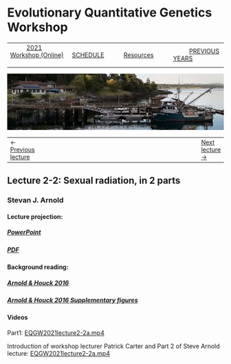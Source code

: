 
# Evolutionary Quantitative Genetics Workshop #

|        |        |        |    |
|--------|---------------------------------------------|--------------------|------------------------------------------|
| &nbsp;&nbsp;&nbsp;&nbsp;&nbsp;&nbsp;&nbsp;&nbsp;&nbsp; [2021 Workshop (Online)](/index.html) &nbsp;&nbsp;&nbsp;&nbsp;&nbsp;&nbsp;&nbsp;&nbsp;&nbsp; | &nbsp;&nbsp;&nbsp;&nbsp;&nbsp;&nbsp;&nbsp;&nbsp;&nbsp;&nbsp;&nbsp;&nbsp; [SCHEDULE](schedule.html) &nbsp;&nbsp;&nbsp;&nbsp;&nbsp;&nbsp;&nbsp;&nbsp;&nbsp; | &nbsp;&nbsp;&nbsp;&nbsp;&nbsp;&nbsp;&nbsp;&nbsp;&nbsp;&nbsp;&nbsp;&nbsp; [Resources](resources.html) &nbsp;&nbsp;&nbsp;&nbsp;&nbsp;&nbsp;&nbsp;&nbsp;&nbsp; | &nbsp;&nbsp;&nbsp;&nbsp;&nbsp;&nbsp;&nbsp;&nbsp;&nbsp; [PREVIOUS YEARS](previous.html) &nbsp;&nbsp;&nbsp;&nbsp;&nbsp;&nbsp; |


<div align="left">
<img src="/media/FHLimage2018b.jpg" alt="FHL waterfront in 2018">
</div>

<table><tr><td>&larr; <a href="lecture2-1.html">Previous lecture</a></td><td width="665">&nbsp;</td><td> <a href="lecture2-3.html">Next lecture &rarr;</a></td></tr></table>

  

## Lecture 2-2: Sexual radiation, in 2 parts ##

### Stevan J. Arnold ###
  
#### Lecture projection: ####

##### [PowerPoint](https://drive.google.com/file/d/1_kL5vgO3mOvwhv-Le-eykha6CqT6e3R8/view?usp=sharing) #####
##### [PDF](https://drive.google.com/file/d/18zf351TVUHY5MjGV3SXt_QjHCpSn0z64/view?usp=sharing) #####

#### Background reading: ####

##### [Arnold & Houck 2016](https://drive.google.com/file/d/1y7d4Sf4qQK-FLzEKnVlS-j0tkc7VxxXA/view?usp=sharing) #####
##### [Arnold & Houck 2016 Supplementary figures](https://drive.google.com/file/d/1IpMmpz8rTCZOj0o8nd5b5N1f2Vibiur3/view?usp=sharing) #####


#### Videos ####

Part1: [EQGW2021lecture2-2a.mp4](https://vimeo.com/574982792)

Introduction of workshop lecturer Patrick Carter and Part 2 of Steve Arnold lecture: [EQGW2021lecture2-2a.mp4](https://vimeo.com/574982792)



